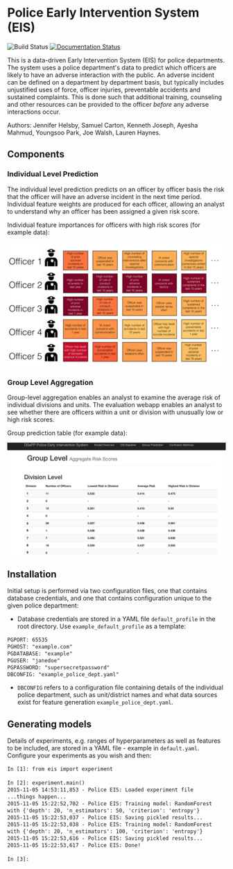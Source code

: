 # Police Early Intervention System (EIS) 

![Build Status](https://travis-ci.org/dssg/police-eis.svg)
[![Documentation Status](https://readthedocs.org/projects/police-eis/badge/?version=latest)](http://police-eis.readthedocs.org/en/latest/?badge=latest)

This is a data-driven Early Intervention System (EIS) for police departments. The system uses a police department's data to predict which officers are likely to have an adverse interaction with the public. An adverse incident can be defined on a department by department basis, but typically includes unjustified uses of force, officer injuries, preventable accidents and sustained complaints. This is done such that additional training, counseling and other resources can be provided to the officer _before_ any adverse interactions occur. 

Authors: Jennifer Helsby, Samuel Carton, Kenneth Joseph, Ayesha Mahmud, Youngsoo Park, Joe Walsh, Lauren Haynes. 

## Components

### Individual Level Prediction

The individual level prediction predicts on an officer by officer basis the risk that the officer will have an adverse incident in the next time period. Individual feature weights are produced for each officer, allowing an analyst to understand why an officer has been assigned a given risk score. 

Individual feature importances for officers with high risk scores (for example data): 

![](images/example_individual_feature_importances.png)


### Group Level Aggregation

Group-level aggregation enables an analyst to examine the average risk of individual divisions and units. The evaluation webapp enables an analyst to see whether there are officers within a unit or division with unusually low or high risk scores. 

Group prediction table (for example data): 

![](images/group_level.png)

## Installation

Initial setup is performed via two configuration files, one that contains database credentials, and one that contains configuration unique to the given police department:

* Database credentials are stored in a YAML file `default_profile` in the root directory. Use `example_default_profile` as a template:

```
PGPORT: 65535
PGHOST: "example.com"
PGDATABASE: "example"
PGUSER: "janedoe"
PGPASSWORD: "supersecretpassword"
DBCONFIG: "example_police_dept.yaml"
```

* `DBCONFIG` refers to a configuration file containing details of the individual police department, such as unit/district names and what data sources exist for feature generation `example_police_dept.yaml`. 


## Generating models

Details of experiments, e.g. ranges of hyperparameters as well as features to be included, are stored in a YAML file - example in `default.yaml`. Configure your experiments as you wish and then:

```
In [1]: from eis import experiment

In [2]: experiment.main()
2015-11-05 14:53:11,853 - Police EIS: Loaded experiment file
...things happen...
2015-11-05 15:22:52,702 - Police EIS: Training model: RandomForest with {'depth': 20, 'n_estimators': 50, 'criterion': 'entropy'}
2015-11-05 15:22:53,037 - Police EIS: Saving pickled results...
2015-11-05 15:22:53,038 - Police EIS: Training model: RandomForest with {'depth': 20, 'n_estimators': 100, 'criterion': 'entropy'}
2015-11-05 15:22:53,616 - Police EIS: Saving pickled results...
2015-11-05 15:22:53,617 - Police EIS: Done!

In [3]: 

```
